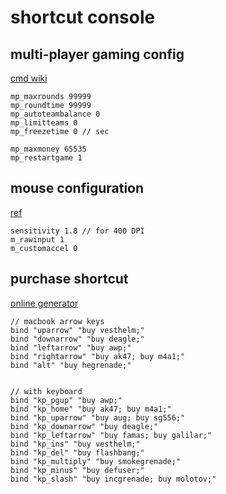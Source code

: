# shortcut console

## multi-player gaming config

[cmd wiki](https://totalcsgo.com/commands)

```
mp_maxrounds 99999
mp_roundtime 99999
mp_autoteambalance 0
mp_limitteams 0
mp_freezetime 0 // sec

mp_maxmoney 65535
mp_restartgame 1
```

## mouse configuration

[ref](https://dmarket.com/blog/csgo-mouse-settings/)

```
sensitivity 1.8 // for 400 DPI
m_rawinput 1
m_customaccel 0
```

## purchase shortcut

[online generator](https://csgobuynds.com/)

```
// macbook arrow keys
bind "uparrow" "buy vesthelm;"
bind "downarrow" "buy deagle;"
bind "leftarrow" "buy awp;"
bind "rightarrow" "buy ak47; buy m4a1;"
bind "alt" "buy hegrenade;"


// with keyboard
bind "kp_pgup" "buy awp;"
bind "kp_home" "buy ak47; buy m4a1;"
bind "kp_uparrow" "buy aug; buy sg556;"
bind "kp_downarrow" "buy deagle;"
bind "kp_leftarrow" "buy famas; buy galilar;"
bind "kp_ins" "buy vesthelm;"
bind "kp_del" "buy flashbang;"
bind "kp_multiply" "buy smokegrenade;"
bind "kp_minus" "buy defuser;"
bind "kp_slash" "buy incgrenade; buy molotov;"
```

